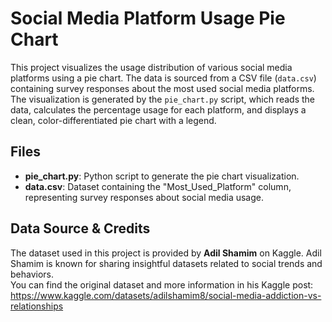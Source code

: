 # Social Media Platform Usage Pie Chart

This project visualizes the usage distribution of various social media platforms using a pie chart. The data is sourced from a CSV file (`data.csv`) containing survey responses about the most used social media platforms. The visualization is generated by the `pie_chart.py` script, which reads the data, calculates the percentage usage for each platform, and displays a clean, color-differentiated pie chart with a legend.

## Files

- **pie_chart.py**: Python script to generate the pie chart visualization.
- **data.csv**: Dataset containing the "Most_Used_Platform" column, representing survey responses about social media usage.

## Data Source & Credits

The dataset used in this project is provided by **Adil Shamim** on Kaggle. Adil Shamim is known for sharing insightful datasets related to social trends and behaviors.  
You can find the original dataset and more information in his Kaggle post: https://www.kaggle.com/datasets/adilshamim8/social-media-addiction-vs-relationships
